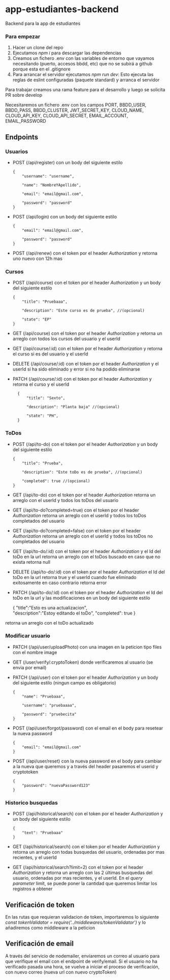 # app-estudiantes-backend

Backend para la app de estudiantes

### Para empezar

1. Hacer un clone del repo
2. Ejecutamos _npm i_ para descargar las dependencias
3. Creamos un fichero .env con las variables de entorno que vayamos necesitando (puerto, accesos bbdd, etc) que no se subirá a github porque esta en el .gitignore
4. Para arrancar el servidor ejecutamos _npm run dev_: Esto ejecuta las reglas de eslint configuradas (paquete standard) y arranca el servidor

Para trabajar creamos una rama feature para el desarrollo y luego se solicita PR sobre develop

Necesitaremos un fichero .env con los campos PORT, BBDD_USER, BBDD_PASS, BBDD_CLUSTER, JWT_SECRET_KEY, CLOUD_NAME, CLOUD_API_KEY, CLOUD_API_SECRET, EMAIL_ACCOUNT, EMAIL_PASSWORD

## Endpoints

### Usuarios

- POST (/api/register) con un body del siguiente estilo

      {
          "username": "username",

          "name": "NombreYApellido",

          "email": "email@gmail.com",

          "password": "password"
      }
    
- POST (/api/login) con un body del siguiente estilo

      {
          "email": "email@gmail.com",

          "password": "password"
      }

- POST (/api/renew) con el token por el header _Authorization_ y retorna uno nuevo con 12h mas

### Cursos

- POST (/api/course) con el token por el header _Authorization_ y un body del siguiente estilo

      {
          "title": "Pruebaaa",

          "description": "Este curso es de prueba", //(opcional)

          "state": "EP"
      }

- GET (/api/course) con el token por el header _Authorization_ y retorna un arreglo con todos los cursos del usuario y el userId

- GET (/api/course/:id) con el token por el header _Authorization_ y retorna el curso si es del usuario y el userId

- DELETE (/api/course/:id) con el token por el header _Authorization_ y el userId si ha sido eliminado y error si no ha podido eliminarse

- PATCH (/api/course/:id) con el token por el header _Authorization_ y retorna el curso y el userId

        {
            "title": "Sexto",

            "description": "Planta baja" //(opcional)

            "state": "PH",
        }

### ToDos

- POST (/api/to-do) con el token por el header _Authorization_ y un body del siguiente estilo

      {
          "title": "Prueba",

          "description": "Este toDo es de prueba", //(opcional)

          "completed": true //(opcional)
      }

- GET (/api/to-do) con el token por el header _Authorization_  retorna un arreglo con el userId y todos los toDos del usuario 

- GET (/api/to-do?completed=true) con el token por el header _Authorization_  retorna un arreglo con el userId y todos los toDos completados del usuario 

- GET (/api/to-do?completed=false) con el token por el header _Authorization_  retorna un arreglo con  el userId y todos los toDos no completados del usuario

- GET (/api/to-do/:id) con el token por el header _Authorization_ y el Id del toDo en la url  retorna un arreglo con el toDos buscado en caso que no exista retorna null

- DELETE (/api/to-do/:id) con el token por el header _Authorization_ el Id del toDo en la url retorna true y el userId cuando fue eliminado exitosamente en caso contrario retorna error

- PATCH (/api/to-do/:id) con el token por el header _Authorization_ el Id del toDo en la url  y las modificaciones en un  body del siguiente estilo

    {
    "title":"Esto es una actualizacion",   
    "description":"Estoy editando el toDo",
    "completed": true
    }

retorna un arreglo con el toDo actualizado

### Modificar usuario

- PATCH (/api/user/uploadPhoto) con una imagen en la peticion tipo files con el nombre image

- GET (/user/verify/:cryptoToken) donde verificaremos al usuario (se envia por email)

- PATCH (/api/user) con el token por el header _Authorization_ y un body del siguiente estilo (ningun campo es obligatorio)

      {
          "name": "Pruebaaa",

          "username": "pruebaaaa",

          "password": "pruebecita"
      }

- POST (/api/user/forgot/password) con el email en el body para resetear la nueva password

      {
          "email": "email@gmail.com"
      }

- POST (/api/user/reset) con la nueva password en el body para cambiar a la nueva que queremos y a través del header pasaremos el userid y cryptotoken

      {
          "password": "nuevaPassword123"
      }

### Historico busquedas

- POST (/api/historical/search) con el token por el header _Authorization_ y un body del siguiente estilo

      {
          "text": "Pruebaaa"
      }

- GET (/api/historical/search) con el token por el header _Authorization_ y retorna un arreglo con todas busquedas del usuario, ordenadas por mas recientes, y el userId

- GET (/api/historical/search?limit=2) con el token por el header _Authorization_ y retorna un arreglo con las 2 últimas busquedas del usuario, ordenadas por mas recientes, y el userId. En el _query parameter_ limit, se puede poner la cantidad que queremos limitar los registros a obtener

## Verificación de token

En las rutas que requieran validacion de token, importaremos lo siguiente _const tokenValidator = require('../middlewares/tokenValidator')_ y lo añadiremos como middleware a la peticion

## Verificación de email

A través del servicio de nodemailer, enviaremos un correo al usuario para que verifique el email con el endpoint de verify/email. Si el usuario no ha verificado pasada una hora, se vuelve a iniciar el proceso de verificación, con nuevo correo (nueva url con nuevo cryptoToken)
